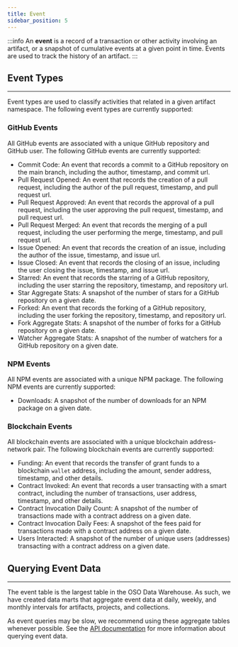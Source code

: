 ```yaml
---
title: Event
sidebar_position: 5
---
```


:::info
An **event** is a record of a transaction or other activity involving an artifact, or a snapshot of cumulative events at a given point in time. Events are used to track the history of an artifact.
:::

## Event Types

---

Event types are used to classify activities that related in a given artifact namespace. The following event types are currently supported:

### GitHub Events

All GitHub events are associated with a unique GitHub repository and GitHub user. The following GitHub events are currently supported:

- Commit Code: An event that records a commit to a GitHub repository on the main branch, including the author, timestamp, and commit url.
- Pull Request Opened: An event that records the creation of a pull request, including the author of the pull request, timestamp, and pull request url.
- Pull Request Approved: An event that records the approval of a pull request, including the user approving the pull request, timestamp, and pull request url.
- Pull Request Merged: An event that records the merging of a pull request, including the user performing the merge, timestamp, and pull request url.
- Issue Opened: An event that records the creation of an issue, including the author of the issue, timestamp, and issue url.
- Issue Closed: An event that records the closing of an issue, including the user closing the issue, timestamp, and issue url.
- Starred: An event that records the starring of a GitHub repository, including the user starring the repository, timestamp, and repository url.
- Star Aggregate Stats: A snapshot of the number of stars for a GitHub repository on a given date.
- Forked: An event that records the forking of a GitHub repository, including the user forking the repository, timestamp, and repository url.
- Fork Aggregate Stats: A snapshot of the number of forks for a GitHub repository on a given date.
- Watcher Aggregate Stats: A snapshot of the number of watchers for a GitHub repository on a given date.

### NPM Events

All NPM events are associated with a unique NPM package. The following NPM events are currently supported:

- Downloads: A snapshot of the number of downloads for an NPM package on a given date.

### Blockchain Events

All blockchain events are associated with a unique blockchain address-network pair. The following blockchain events are currently supported:

- Funding: An event that records the transfer of grant funds to a blockchain `wallet` address, including the amount, sender address, timestamp, and other details.
- Contract Invoked: An event that records a user transacting with a smart contract, including the number of transactions, user address, timestamp, and other details.
- Contract Invocation Daily Count: A snapshot of the number of transactions made with a contract address on a given date.
- Contract Invocation Daily Fees: A snapshot of the fees paid for transactions made with a contract address on a given date.
- Users Interacted: A snapshot of the number of unique users (addresses) transacting with a contract address on a given date.

## Querying Event Data

---

The event table is the largest table in the OSO Data Warehouse. As such, we have created data marts that aggregate event data at daily, weekly, and monthly intervals for artifacts, projects, and collections.

As event queries may be slow, we recommend using these aggregate tables whenever possible. See the [API documentation](../../integrate) for more information about querying event data.

